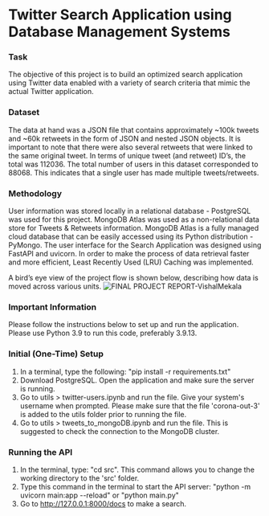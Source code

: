 # Twitter Search Application using Database Management Systems
### Task
The objective of this project is to build an optimized search application using Twitter data enabled with a variety of search criteria that mimic the actual Twitter application.

### Dataset
The data at hand was a JSON file that contains approximately ~100k tweets and ~60k retweets in the form of JSON and nested JSON objects. It is important to note that there were also several retweets that were linked to the same original tweet. In terms of unique tweet (and retweet) ID’s, the total was 112036. The total number of users in this dataset corresponded to 88068. This indicates that a single user has made multiple tweets/retweets.

### Methodology
User information was stored locally in a relational database - PostgreSQL was used for this project. MongoDB Atlas was used as a non-relational data store for Tweets & Retweets information. MongoDB Atlas is a fully managed cloud database that can be easily accessed using its Python distribution - PyMongo. The user interface for the Search Application was designed using FastAPI and uvicorn. In order to make the process of data retrieval faster and more efficient, Least Recently Used (LRU) Caching was implemented.

A bird’s eye view of the project flow is shown below, describing how data is moved across various units.
![FINAL PROJECT REPORT-VishalMekala](https://github.com/vishalreddy98/twitter-search-application/assets/83286490/12002f3a-6383-4d48-89b8-4f7481cc013c)

### Important Information
Please follow the instructions below to set up and run the application. Please use Python 3.9 to run this code, preferably 3.9.13.

### Initial (One-Time) Setup
1. In a terminal, type the following: "pip install -r requirements.txt"
2. Download PostgreSQL. Open the application and make sure the server is running.
3. Go to utils > twitter-users.ipynb and run the file. Give your system's username when prompted. Please make sure that the file 'corona-out-3' is added to the utils folder prior to running the file.
4. Go to utils > tweets_to_mongoDB.ipynb and run the file. This is suggested to check the connection to the MongoDB cluster.

### Running the API
1. In the terminal, type: "cd src". This command allows you to change the working directory to the 'src' folder.
2. Type this command in the terminal to start the API server: "python -m uvicorn main:app --reload" or "python main.py"
3. Go to http://127.0.0.1:8000/docs to make a search.
